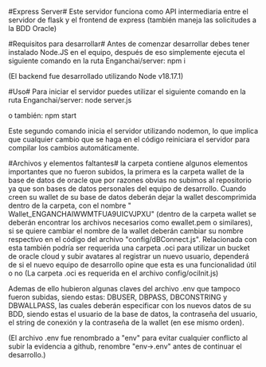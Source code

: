 #Express Server#
Este servidor funciona como API intermediaria entre el servidor de flask y el frontend de express (también maneja las solicitudes a la BDD Oracle)


#Requisitos para desarrollar#
Antes de comenzar desarrollar debes tener instalado Node.JS en el equipo, después de eso simplemente ejecuta
el siguiente comando en la ruta Enganchai/server:
npm i

(El backend fue desarrollado utilizando Node v18.17.1)


#Uso#
Para iniciar el servidor puedes utilizar el siguiente comando en la ruta Enganchai/server:
node server.js

o también:
npm start

Este segundo comando inicia el servidor utilizando nodemon, lo que implica que cualquier cambio que se haga en el código reiniciara el servidor para compilar los 
cambios automáticamente.

#Archivos y elementos faltantes#
la carpeta contiene algunos elementos importantes que no fueron subidos, la primera es la carpeta wallet de la base de datos de oracle que por razones 
obvias no subimos al repositorio ya que son bases de datos personales del equipo de desarrollo. Cuando creen su wallet de su base de datos deberán dejar la wallet 
descomprimida dentro de la carpeta, con el nombre " Wallet_ENGANCHAIWWMTFUA9UICVJPXU" (dentro de la carpeta wallet se deberán encontrar los archivos 
necesarios como ewallet.pem o similares), si se quiere cambiar el nombre de la wallet deberán cambiar su nombre respectivo en el código del archivo "config/dBConnect.js".
Relacionada con esta también podría ser requerida una carpeta .oci para utilizar un bucket de oracle cloud y subir avatares al registrar un nuevo usuario, dependerá de si 
el nuevo equipo de desarrollo opine que esta es una funcionalidad útil o no (La carpeta .oci es requerida en el archivo config/ociInit.js)

Ademas de ello hubieron algunas claves del archivo .env que tampoco fueron subidas, siendo estas: DBUSER, DBPASS, DBCONSTRING y DBWALLPASS, las cuales deberán 
especificar con los nuevos datos de su BDD, siendo estas el usuario de la base de datos, la contraseña del usuario, el string de conexión y la contraseña de la wallet (en ese mismo orden).

(El archivo .env fue renombrado a "env" para evitar cualquier conflicto al subir la evidencia a github, renombre "env->.env" antes de continuar el desarrollo.)